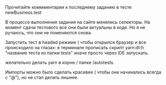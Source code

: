 Прочитайте коммментарии к последнему заданию в тесте newBusiness.test

В процессе выполнения задания на сайте менялись селекторы. На момент сдачи тестового все они были актуальны в коде. Но я не ручаюсь, что они не поменяются снова.

Запустить тест в headed режиме ( чтобы открылся браузер и все происходило на глазах: в терминале прописать скрипт yarn:dt:h "название теста из папки tests" иначе просто через IDE запускать.

желательно делать yarn в корне / папке /autotests.

Импорты можно было сделать красивее ( чтобы они начинались всегда с "@"), но не стал делать лишнее.
